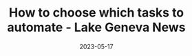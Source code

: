 ---
category:
- .nan
date: 2023-05-17
keyword_suggestion: ubuntu install docker
post_inspiration: https://lakegenevanews.net/business/investment/personal-finance/how-to-choose-which-tasks-to-automate/collection_1900ef9b-902f-5c28-af47-c9abdf8055c0.html
silot_terms: digital automation
title: How to choose which tasks to <b>automate</b> - Lake Geneva News
---